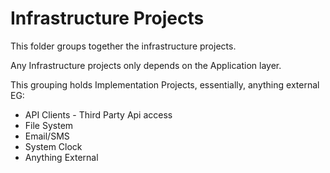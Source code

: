 # Infrastructure Projects

This folder groups together the infrastructure projects.

Any Infrastructure projects only depends on the Application layer.

This grouping holds Implementation Projects, essentially, anything external
EG:
 - API Clients - Third Party Api access
 - File System
 - Email/SMS
 - System Clock
 - Anything External


